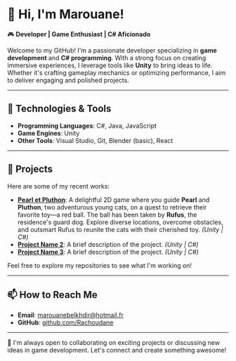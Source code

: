 # 👋 Hi, I'm Marouane!

🎮 **Developer | Game Enthusiast | C# Aficionado**

Welcome to my GitHub! I'm a passionate developer specializing in **game development** and **C# programming**. With a strong focus on creating immersive experiences, I leverage tools like **Unity** to bring ideas to life. Whether it's crafting gameplay mechanics or optimizing performance, I aim to deliver engaging and polished projects.

---

## 🔧 Technologies & Tools
- **Programming Languages**: C#, Java, JavaScript
- **Game Engines**: Unity
- **Other Tools**: Visual Studio, Git, Blender (basic), React

---

## 📂 Projects
Here are some of my recent works:
- **[Pearl et Pluthon](https://github.com/Rachoudane/Pearl-et-Pluthon)**: A delightful 2D game where you guide **Pearl** and **Pluthon**, two adventurous young cats, on a quest to retrieve their favorite toy—a red ball. The ball has been taken by **Rufus**, the residence's guard dog. Explore diverse locations, overcome obstacles, and outsmart Rufus to reunite the cats with their cherished toy. *(Unity | C#)*
- **[Project Name 2](#)**: A brief description of the project. *(Unity | C#)*
- **[Project Name 3](#)**: A brief description of the project. *(Unity | C#)*

Feel free to explore my repositories to see what I'm working on!

---

## 📫 How to Reach Me
- **Email**: [marouanebelkhdir@hotmail.fr](mailto:marouanebelkhdir@hotmail.fr)
- **GitHub**: [github.com/Rachoudane](https://github.com/Rachoudane)

---

🚀 I'm always open to collaborating on exciting projects or discussing new ideas in game development. Let's connect and create something awesome!
